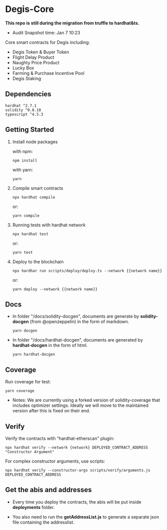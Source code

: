 # Degis-Core

**This repo is still during the migration from truffle to hardhat&ts.**

- Audit Snapshot time: Jan 7 10:23

Core smart contracts for Degis including:

- Degis Token & Buyer Token
- Flight Delay Product
- Naughty Price Product
- Lucky Box
- Farming & Purchase Incentive Pool
- Degis Staking

## Dependencies

```
hardhat ^2.7.1
solidity ^0.8.10
typescript ^4.5.3
```

## Getting Started

1. Install node packages

   with npm:

   ```
   npm install
   ```

   with yarn:

   ```
   yarn
   ```

2. Compile smart contracts

   ```
   npx hardhat compile
   ```

   or:

   ```
   yarn compile
   ```

3. Running tests with hardhat network

   ```
   npx hardhat test
   ```

   or:

   ```
   yarn test
   ```

4. Deploy to the blockchain

   ```
   npx hardhar run scripts/deploy/deploy.ts --network {{network name}}
   ```

   or:

   ```
   yarn deploy --network {{network name}}
   ```

## Docs

- In folder "/docs/solidity-docgen", documents are generate by **solidity-docgen** (from @openzeppelin) in the form of markdown.

  ```
  yarn docgen
  ```

- In folder "/docs/hardhat-docgen", documents are generated by **hardhat-docgen** in the form of html.

  ```
  yarn hardhat-docgen
  ```

## Coverage

Run coverage for test:

```
yarn coverage
```

- Notes: We are currently using a forked version of solidity-coverage that includes optimizer settings. Ideally we will move to the maintained version after this is fixed on their end.

## Verify

Verify the contracts with "hardhat-etherscan" plugin:

```
npx hardhat verify --network {network} DEPLOYED_CONTRACT_ADDRESS "Constructor Argument"
```

For complex constructor arguments, use scripts:

```
npx hardhat verify --constructor-args scripts/verify/arguments.js DEPLOYED_CONTRACT_ADDRESS
```

## Get the abis and addresses

- Every time you deploy the contracts, the abis will be put inside **deployments** folder.

- You also need to run the **getAddressList.js** to generate a separate json file containing the addresslist.
